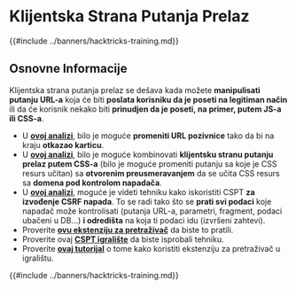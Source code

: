 # Klijentska Strana Putanja Prelaz

{{#include ../banners/hacktricks-training.md}}

## Osnovne Informacije

Klijentska strana putanja prelaz se dešava kada možete **manipulisati putanju URL-a** koja će biti **poslata korisniku da je poseti na legitiman način** ili da će korisnik nekako biti **prinudjen da je poseti, na primer, putem JS-a ili CSS-a**.

- U [**ovoj analizi**](https://erasec.be/blog/client-side-path-manipulation/), bilo je moguće **promeniti URL pozivnice** tako da bi na kraju **otkazao karticu**.
- U [**ovoj analizi**](https://mr-medi.github.io/research/2022/11/04/practical-client-side-path-traversal-attacks.html), bilo je moguće kombinovati **klijentsku stranu putanju prelaz putem CSS-a** (bilo je moguće promeniti putanju sa koje je CSS resurs učitan) sa **otvorenim preusmeravanjem** da se učita CSS resurs sa **domena pod kontrolom napadača**.
- U [**ovoj analizi**](https://blog.doyensec.com/2024/07/02/cspt2csrf.html), moguće je videti tehniku kako iskoristiti CSPT **za izvođenje CSRF napada**. To se radi tako što se **prati svi podaci** koje napadač može kontrolisati (putanja URL-a, parametri, fragment, podaci ubačeni u DB...) **i odredišta** na koja ti podaci idu (izvršeni zahtevi).
- Proverite [**ovu ekstenziju za pretraživač**](https://addons.mozilla.org/en-US/firefox/addon/eval-villain/) da biste to pratili.
- Proverite ovaj [**CSPT igralište**](https://github.com/doyensec/CSPTPlayground) da biste isprobali tehniku.
- Proverite [**ovaj tutorijal**](https://blog.doyensec.com/2024/12/03/cspt-with-eval-villain.html) o tome kako koristiti ekstenziju za pretraživač u igralištu.

{{#include ../banners/hacktricks-training.md}}
